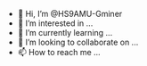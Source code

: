 - 👋 Hi, I’m @HS9AMU-Gminer
- 👀 I’m interested in ...
- 🌱 I’m currently learning ...
- 💞️ I’m looking to collaborate on ...
- 📫 How to reach me ...

<!---
HS9AMU-Gminer/HS9AMU-Gminer is a ✨ special ✨ repository because its `README.md` (this file) appears on your GitHub profile.
You can click the Preview link to take a look at your changes.
--->
